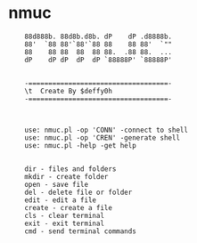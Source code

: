 # nmuc



		88d888b. 88d8b.d8b. dP    dP .d8888b.
		88'  `88 88'`88'`88 88    88 88'  `""
		88    88 88  88  88 88.  .88 88.  ...
		dP    dP dP  dP  dP `88888P' `88888P'
		
		
		-===================================-
		\t  Create By $deffy0h
		-===================================-

		
		
		use: nmuc.pl -op 'CONN' -connect to shell
		use: nmuc.pl -op 'CREN' -generate shell
		use: nmuc.pl -help -get help
		
		
		dir - files and folders
		mkdir - create folder
		open - save file
		del - delete file or folder
		edit - edit a file
		create - create a file
		cls - clear terminal
		exit - exit terminal
		cmd - send terminal commands

